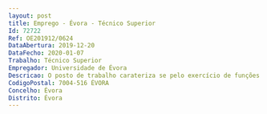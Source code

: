 ```yaml
--- 
layout: post
title: Emprego - Évora - Técnico Superior
Id: 72722
Ref: OE201912/0624
DataAbertura: 2019-12-20
DataFecho: 2020-01-07
Trabalho: Técnico Superior
Empregador: Universidade de Évora
Descricao: O posto de trabalho carateriza se pelo exercício de funções de técnico superior, tal como descrito no anexo a que se refere o n.º 2 do artigo 88.º da Lei n.º 35 2004, de 20 de junho, visando o apoio às atividades relacionadas com a execução do projeto  Infraestrutura Nacional de Energia Solar de Concentração  (INIESC), a decorrer no âmbito da Cátedra Energias Renováveis. As atividades a desenvolver terão lugar nas instalações da Cátedra ER, na Plataforma de Sais Fundidos de Évora (EMSP), no Polo da Universidade de Évora, na Herdade da Mitra. O técnico superior a contratar será integrado na equipa de Operação e Manutenção (O&M) da EMSP, durante o período de funcionamento da mesma, com o objetivo de garantir o normal funcionamento da plataforma, desempenhando atividades na área da tecnologia de energia solar de concentração. Este posto de trabalho carateriza se pelo exercício de funções de manutenção da central solar, nomeadamente no que concerne à manutenção dos sensores de controlo (por exemplo, termopares), verificação das rotinas desenvolvidas para o controlo da plataforma e calibração de equipamentos. Serão também realizadas tarefas de operação da central. O período da noite requer especial atenção, pelo que haverá a necessidade de trabalhar por turnos.
CodigoPostal: 7004-516 ÉVORA
Concelho: Évora
Distrito: Évora
--- 
```

